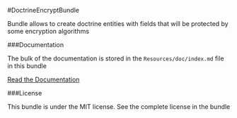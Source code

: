 #DoctrineEncryptBundle

Bundle allows to create doctrine entities with fields that will be protected by some encryption algorithms

###Documentation

The bulk of the documentation is stored in the `Resources/doc/index.md` file in this bundle

[Read the Documentation](https://github.com/vmelnik-ukraine/DoctrineEncryptBundle/Resources/doc/index.md)

###License

This bundle is under the MIT license. See the complete license in the bundle